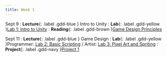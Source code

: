 ```yaml
---
title: Week 1
---
```


Sept 9
: **Lecture**{: .label .gdd-blue } Intro to Unity
: **Lab**{: .label .gdd-yellow }[Lab 1: Intro to Unity]
: **Reading**{: .label .gdd-brown }[Game Design Principles]

Sept 11
: **Lecture**{: .label .gdd-blue } Game Design
: **Lab**{: .label .gdd-yellow }Programmer: [Lab 2: Basic Scripting] / Artist: [Lab 3: Pixel Art and Spriting]
: **Project**{: .label .gdd-navy }[Project 1]

[Intro to Unity]: https://docs.google.com/presentation/d/1dAfCKSTjRtghfBLiGwkLpU6Dm3gb2sl1D8NYpA9ybg0/edit#slide=id.g2315d55620b_0_5
[Game Design]: https://docs.google.com/presentation/d/1MCv-Lv4LxIjcdYdUczBw8UDfVaa2TWeRwi2xyAX8N9E/edit#slide=id.p


[Lab 1: Intro to Unity]: ./../pages/labs/lab1/lab1
[Lab 2: Basic Scripting]: ./../pages/labs/lab2/lab2
[Lab 3: Pixel Art and Spriting]: ./../pages/labs/lab3/lab3

[Project 1]: ./../pages/projects/Projects

[Game Design Principles]: https://www.gamedesigning.org/learn/game-design-principles/ 

[Intro to Unity]: https://docs.google.com/presentation/d/1wZFuNQITPRJoUa2i8-fG9tHq-1LKDKsujn648OE9KGg/edit?usp=sharing
[Game Design]: https://docs.google.com/presentation/d/1JLabu51BfCX23SYAW_y11EFQJpdPpEQfzDpkxY_IKD4/edit?usp=sharing